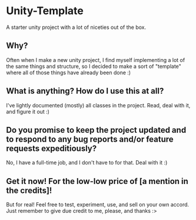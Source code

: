 # Unity-Template
A starter unity project with a lot of niceties out of the box.

## Why?
Often when I make a new unity project, I find myself implementing a lot of the same things and structure, so I decided to make a sort of "template" where all of those things have already been done :)

## What is anything? How do I use this at all?
I've lightly documented (mostly) all classes in the project. Read, deal with it, and figure it out :)

## Do you promise to keep the project updated and to respond to any bug reports and/or feature requests expeditiously?
No, I have a full-time job, and I don't have to for that. Deal with it :)

## Get it now! For the low-low price of [a mention in the credits]!
But for real! Feel free to test, experiment, use, and sell on your own accord. Just remember to give due credit to me, please, and thanks :>
